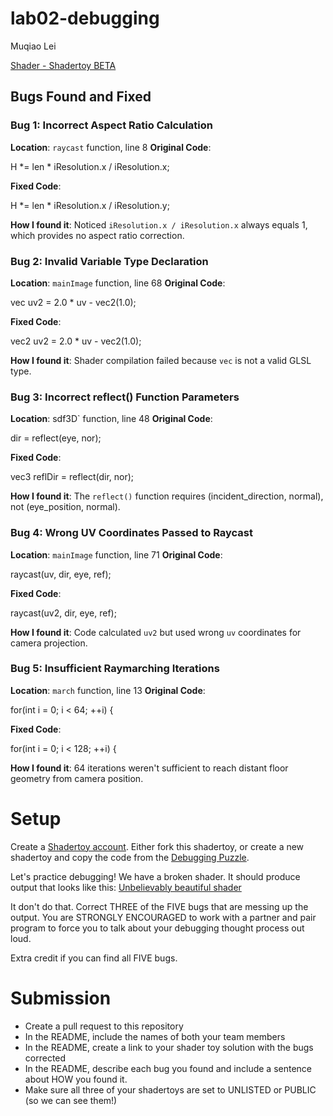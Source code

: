 # lab02-debugging

Muqiao Lei

[Shader - Shadertoy BETA](https://www.shadertoy.com/view/tflfWf)

## Bugs Found and Fixed

### Bug 1: Incorrect Aspect Ratio Calculation

**Location**: `raycast` function, line 8 **Original Code**:

H *= len * iResolution.x / iResolution.x;

**Fixed Code**:

H *= len * iResolution.x / iResolution.y;

**How I found it**: Noticed `iResolution.x / iResolution.x` always equals 1, which provides no aspect ratio correction.

### Bug 2: Invalid Variable Type Declaration

**Location**: `mainImage` function, line 68 **Original Code**:

vec uv2 = 2.0 * uv - vec2(1.0);

**Fixed Code**:

vec2 uv2 = 2.0 * uv - vec2(1.0);

**How I found it**: Shader compilation failed because `vec` is not a valid GLSL type.

### Bug 3: Incorrect reflect() Function Parameters

**Location**:  sdf3D` function, line 48 **Original Code**:

dir = reflect(eye, nor);

**Fixed Code**:

vec3 reflDir = reflect(dir, nor);

**How I found it**: The `reflect()` function requires (incident_direction, normal), not (eye_position, normal).

### Bug 4: Wrong UV Coordinates Passed to Raycast

**Location**: `mainImage` function, line 71 **Original Code**:

raycast(uv, dir, eye, ref);

**Fixed Code**:

raycast(uv2, dir, eye, ref);

**How I found it**: Code calculated `uv2` but used wrong `uv` coordinates for camera projection.

### Bug 5: Insufficient Raymarching Iterations

**Location**: `march` function, line 13 **Original Code**:

for(int i = 0; i < 64; ++i) {

**Fixed Code**:

for(int i = 0; i < 128; ++i) {

**How I found it**: 64 iterations weren't sufficient to reach distant floor geometry from camera position.

# Setup

Create a [Shadertoy account](https://www.shadertoy.com/). Either fork this shadertoy, or create a new shadertoy and copy the code from the [Debugging Puzzle](https://www.shadertoy.com/view/flGfRc).

Let's practice debugging! We have a broken shader. It should produce output that looks like this:
[Unbelievably beautiful shader](https://user-images.githubusercontent.com/1758825/200729570-8e10a37a-345d-4aff-8eff-6baf54a32a40.webm)

It don't do that. Correct THREE of the FIVE bugs that are messing up the output. You are STRONGLY ENCOURAGED to work with a partner and pair program to force you to talk about your debugging thought process out loud.

Extra credit if you can find all FIVE bugs.

# Submission

- Create a pull request to this repository
- In the README, include the names of both your team members
- In the README, create a link to your shader toy solution with the bugs corrected
- In the README, describe each bug you found and include a sentence about HOW you found it.
- Make sure all three of your shadertoys are set to UNLISTED or PUBLIC (so we can see them!)
